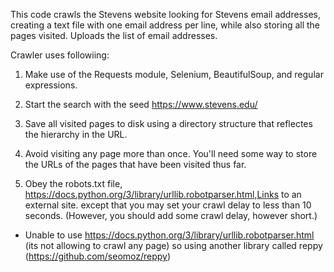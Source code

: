 This code crawls the Stevens website looking for Stevens email addresses, creating a text file with one email address per line, while also storing all the pages visited. Uploads the list of email addresses.

Crawler uses followiing:

1. Make use of the Requests module, Selenium, BeautifulSoup, and regular expressions. 

2. Start the search with the seed https://www.stevens.edu/

3. Save all visited pages to disk using a directory structure that reflectes the hierarchy in the URL.

4. Avoid visiting any page more than once. You'll need some way to store the URLs of the pages that have been visited thus far.

5. Obey the robots.txt file, https://docs.python.org/3/library/urllib.robotparser.html,Links to an external site. except that you may set your crawl delay to less than 10 seconds. (However, you should add some crawl delay, however short.)
  
  * Unable to use https://docs.python.org/3/library/urllib.robotparser.html (its not allowing to crawl any page) 
  so using another library called reppy (https://github.com/seomoz/reppy) 
